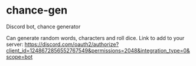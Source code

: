 # chance-gen
Discord bot, chance generator

Can generate random words, characters and roll dice.
Link to add to your server: https://discord.com/oauth2/authorize?client_id=1248672856552767549&permissions=2048&integration_type=0&scope=bot
